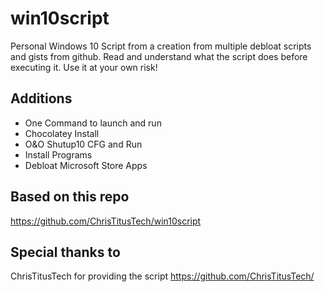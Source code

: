 # win10script
Personal Windows 10 Script from a creation from multiple debloat scripts and gists from github.
Read and understand what the script does before executing it. Use it at your own risk!

## Additions

- One Command to launch and run
- Chocolatey Install
- O&O Shutup10 CFG and Run
- Install Programs
- Debloat Microsoft Store Apps

## Based on this repo
https://github.com/ChrisTitusTech/win10script

## Special thanks to 
ChrisTitusTech for providing the script https://github.com/ChrisTitusTech/

